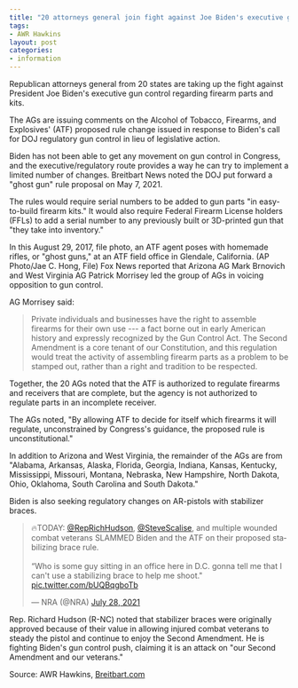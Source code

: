 ```yaml
---
title: "20 attorneys general join fight against Joe Biden's executive gun control"
tags:
- AWR Hawkins
layout: post
categories:
- information
---
```


Republican attorneys general from 20 states are taking up the fight against President Joe Biden's executive gun control regarding firearm parts and kits.

The AGs are issuing comments on the Alcohol of Tobacco, Firearms, and Explosives' (ATF) proposed rule change issued in response to Biden's call for DOJ regulatory gun control in lieu of legislative action.

Biden has not been able to get any movement on gun control in Congress, and the executive/regulatory route provides a way he can try to implement a limited number of changes. Breitbart News noted the DOJ put forward a "ghost gun" rule proposal on May 7, 2021.

The rules would require serial numbers to be added to gun parts "in easy-to-build firearm kits." It would also require Federal Firearm License holders (FFLs) to add a serial number to any previously built or 3D-printed gun that "they take into inventory."

In this August 29, 2017, file photo, an ATF agent poses with homemade rifles, or "ghost guns," at an ATF field office in Glendale, California. (AP Photo/Jae C. Hong, File)
Fox News reported that Arizona AG Mark Brnovich and West Virginia AG Patrick Morrisey led the group of AGs in voicing opposition to gun control.

AG Morrisey said:

> Private individuals and businesses have the right to assemble firearms for their own use --- a fact borne out in early American history and expressly recognized by the Gun Control Act. The Second Amendment is a core tenant of our Constitution, and this regulation would treat the activity of assembling firearm parts as a problem to be stamped out, rather than a right and tradition to be respected.

Together, the 20 AGs noted that the ATF is authorized to regulate firearms and receivers that are complete, but the agency is not authorized to regulate parts in an incomplete receiver.

The AGs noted, "By allowing ATF to decide for itself which firearms it will regulate, unconstrained by Congress's guidance, the proposed rule is unconstitutional."

In addition to Arizona and West Virginia, the remainder of the AGs are from "Alabama, Arkansas, Alaska, Florida, Georgia, Indiana, Kansas, Kentucky, Mississippi, Missouri, Montana, Nebraska, New Hampshire, North Dakota, Ohio, Oklahoma, South Carolina and South Dakota."

Biden is also seeking regulatory changes on AR-pistols with stabilizer braces.

<blockquote class="twitter-tweet"><p lang="en" dir="ltr">🔥TODAY: <a href="https://twitter.com/RepRichHudson?ref_src=twsrc%5Etfw">@RepRichHudson</a>, <a href="https://twitter.com/SteveScalise?ref_src=twsrc%5Etfw">@SteveScalise</a>, and multiple wounded combat veterans SLAMMED Biden and the ATF on their proposed stabilizing brace rule.<br><br>“Who is some guy sitting in an office here in D.C. gonna tell me that I can&#39;t use a stabilizing brace to help me shoot.&quot; <a href="https://t.co/bUQBqgboTb">pic.twitter.com/bUQBqgboTb</a></p>&mdash; NRA (@NRA) <a href="https://twitter.com/NRA/status/1420180441655558146?ref_src=twsrc%5Etfw">July 28, 2021</a></blockquote> <script async src="https://platform.twitter.com/widgets.js" charset="utf-8"></script>

Rep. Richard Hudson (R-NC) noted that stabilizer braces were originally approved because of their value in allowing injured combat veterans to steady the pistol and continue to enjoy the Second Amendment. He is fighting Biden's gun control push, claiming it is an attack on "our Second Amendment and our veterans."

Source: AWR Hawkins, [Breitbart.com](https://www.breitbart.com/politics/2021/08/21/attorneys-generals-bidens-gun-control/)
